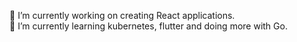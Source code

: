 🔭 I’m currently working on creating React applications.  
🌱 I’m currently learning kubernetes, flutter and doing more with Go.  

